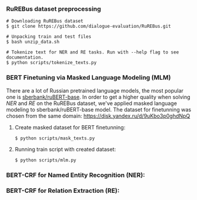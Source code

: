 ### RuREBus dataset preprocessing

```shell
# Downloading RuREBus dataset
$ git clone https://github.com/dialogue-evaluation/RuREBus.git

# Unpacking train and test files
$ bash unzip_data.sh

# Tokenize text for NER and RE tasks. Run with --help flag to see documentation.
$ python scripts/tokenize_texts.py
```

### BERT Finetuning via Masked Language Modeling (MLM)

There are a lot of Russian pretrained language models, the most popular one is
[sberbank/ruBERT-base](https://huggingface.co/sberbank-ai/ruBert-base). In order to get a higher quality when solving
_NER_ and _RE_ on the RuREBus dataset, we've applied masked language modeling to sberbank/ruBERT-base model.
The dataset for finetunning was chosen from the same domain: https://disk.yandex.ru/d/9uKbo3p0ghdNpQ

1. Create masked dataset for BERT finetunning:
   ```shell
   $ python scripts/mask_texts.py 
   ```
2. Running train script with created dataset:
   ```shell
   $ python scripts/mlm.py
   ```

### BERT-CRF for Named Entity Recognition (NER):

### BERT-CRF for Relation Extraction (RE):

